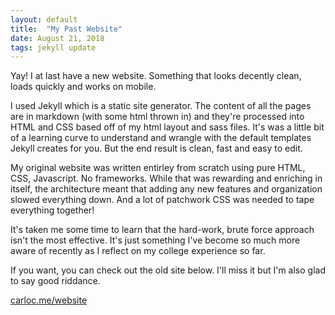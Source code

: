 ```yaml
---
layout: default
title:  "My Past Website"
date: August 21, 2018
tags: jekyll update
---
```

Yay! I at last have a new website. Something that looks decently clean, loads quickly and works on mobile.

I used Jekyll which is a static site generator. The content of all the pages are in markdown (with some html thrown in) and they're processed into HTML and CSS based off of my html layout and sass files. It's was a little bit of a learning curve to understand and wrangle with the default templates Jekyll creates for you. But the end result is clean, fast and easy to edit.

My original website was written entirley from scratch using pure HTML, CSS, Javascript. No frameworks. While that was rewarding and enriching in itself, the architecture meant that adding any new features and organization slowed everything down. And a lot of patchwork CSS was needed to tape everything together!

It's taken me some time to learn that the hard-work, brute force approach isn't the most effective. It's just something I've become so much more aware of recently as I reflect on my college experience so far.

If you want, you can check out the old site below. I'll miss it but I'm also glad to say good riddance.

[carloc.me/website](/website)